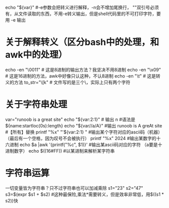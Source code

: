 echo "${var}" #-e参数会把转义进行解释，-n会不增加尾换行， ""双引号必须有，从文件读取的东西，不用-e转义输出，但是shell代码里的不可打印字符，要用 -e 输出

# 关于解释转义（区分bash中的处理，和awk中的处理）
echo -en "\0011" # 这是8进制的输出方法？我坚决不用8进制
echo -en "\x09" # 这是16进制的方法，awk中好像只认这种，不认8进制
echo -en "\t" # 这是转义的方法
to_str="\\\[k" # 文件写的是三个\，实际上只有两个字符


# 关于字符串处理
var="runoob is a great site"
echo "${var:2:1}" # 输出 n  #语法是${name:startloc(0s):length}
echo "${var//a/A}" #输出 runoob is A greAt site  #【所有】替换
printf "%x" "'${var:2:1} " #输出某个字符对应的ascii码（机器） （最后有一个空格，因为叹号不会被执行）
printf "%x" 2024 #输出某数字的十六进制
echo $a |awk '{printf("%c", $1)}' #输出某ascii码对应的字符 （a要是十进制数字）
echo $((16#FF)) #以某进制来解析某字符串

# 字符串运算
一切变量皆为字符串？只不过字符串也可以加减乘除
s1="23"
s2="47"
s3=$(expr $s1 + $s2) #这种最保险,乘法*需要转义，但是效率非常低，用$((s1 * s2))快

